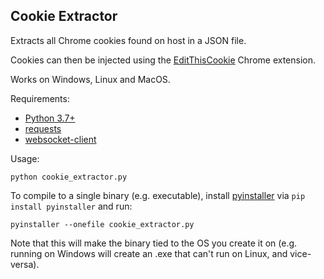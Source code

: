 ## Cookie Extractor

Extracts all Chrome cookies found on host in a JSON file.

Cookies can then be injected using the [EditThisCookie](https://chrome.google.com/webstore/detail/editthiscookie/fngmhnnpilhplaeedifhccceomclgfbg?hl=en) Chrome extension.

Works on Windows, Linux and MacOS. 

Requirements:
- [Python 3.7+](https://www.python.org/downloads/)
- [requests](https://pypi.org/project/requests/)
- [websocket-client](https://pypi.org/project/websocket_client/)

Usage:

`python cookie_extractor.py`

To compile to a single binary (e.g. executable), install [pyinstaller](https://pypi.org/project/PyInstaller/) via `pip install pyinstaller` and run:

`pyinstaller --onefile cookie_extractor.py`

Note that this will make the binary tied to the OS you create it on (e.g. running on Windows will create an .exe that can't run on Linux, and vice-versa).
